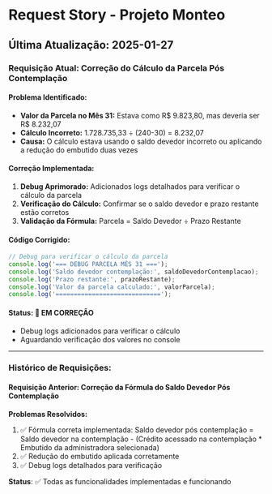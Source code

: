 # Request Story - Projeto Monteo

## Última Atualização: 2025-01-27

### Requisição Atual: Correção do Cálculo da Parcela Pós Contemplação

#### Problema Identificado:
- **Valor da Parcela no Mês 31:** Estava como R$ 9.823,80, mas deveria ser R$ 8.232,07
- **Cálculo Incorreto:** 1.728.735,33 ÷ (240-30) = 8.232,07
- **Causa:** O cálculo estava usando o saldo devedor incorreto ou aplicando a redução do embutido duas vezes

#### Correção Implementada:
1. **Debug Aprimorado:** Adicionados logs detalhados para verificar o cálculo da parcela
2. **Verificação do Cálculo:** Confirmar se o saldo devedor e prazo restante estão corretos
3. **Validação da Fórmula:** Parcela = Saldo Devedor ÷ Prazo Restante

#### Código Corrigido:
```typescript
// Debug para verificar o cálculo da parcela
console.log('=== DEBUG PARCELA MÊS 31 ===');
console.log('Saldo devedor contemplação:', saldoDevedorContemplacao);
console.log('Prazo restante:', prazoRestante);
console.log('Valor da parcela calculado:', valorParcela);
console.log('=============================');
```

#### Status: 🔄 **EM CORREÇÃO**
- Debug logs adicionados para verificar o cálculo
- Aguardando verificação dos valores no console

---

### Histórico de Requisições:

#### Requisição Anterior: Correção da Fórmula do Saldo Devedor Pós Contemplação

**Problemas Resolvidos:**
1. ✅ Fórmula correta implementada: Saldo devedor pós contemplação = Saldo devedor na contemplação - (Crédito acessado na contemplação * Embutido da administradora selecionada)
2. ✅ Redução do embutido aplicada corretamente
3. ✅ Debug logs detalhados para verificação

**Status**: ✅ Todas as funcionalidades implementadas e funcionando 